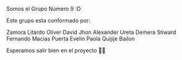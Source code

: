 Somos el Grupo Número 9 :D

Este grupo esta conformado por:

Zamora Litardo Oliver David
Jhon Alexander Ureta Demera
Stiward Fernando Macias Puerta
Evelin Paola Quijije Bailon 

Esperamos salir bien en el proyecto 🙏🏼
